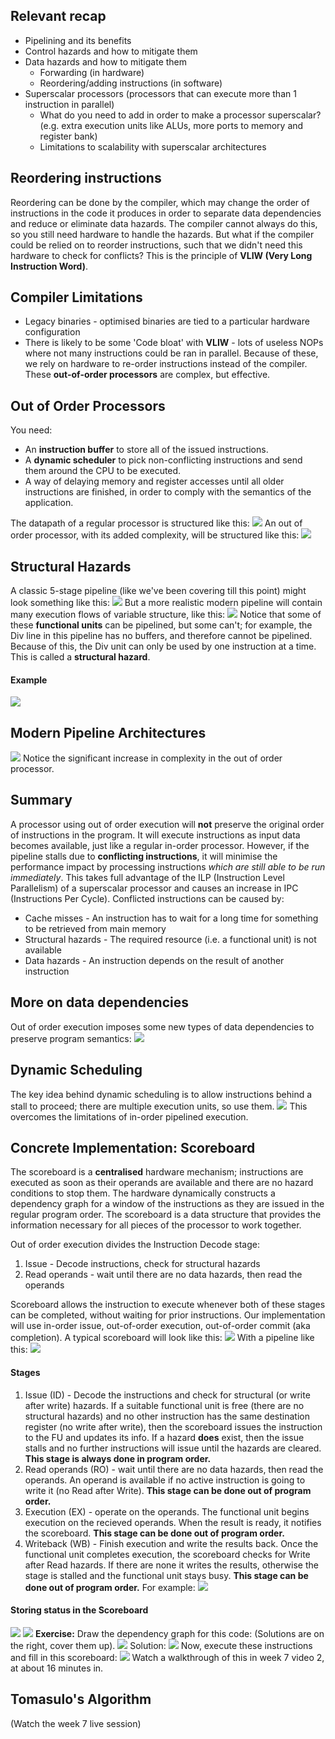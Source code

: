 ## Relevant recap
- Pipelining and its benefits
- Control hazards and how to mitigate them
- Data hazards and how to mitigate them
	- Forwarding (in hardware)
	- Reordering/adding instructions (in software)
- Superscalar processors (processors that can execute more than 1 instruction in parallel)
	- What do you need to add in order to make a processor superscalar? (e.g. extra execution units like ALUs, more ports to memory and register bank)
	- Limitations to scalability with superscalar architectures

## Reordering instructions
Reordering can be done by the compiler, which may change the order of instructions in the code it produces in order to separate data dependencies and reduce or eliminate data hazards. The compiler cannot always do this, so you still need hardware to handle the hazards.
But what if the compiler could be relied on to reorder instructions, such that we didn't need this hardware to check for conflicts? This is the principle of **VLIW (Very Long Instruction Word)**. 

## Compiler Limitations
- Legacy binaries - optimised binaries are tied to a particular hardware configuration
- There is likely to be some 'Code bloat' with **VLIW** - lots of useless NOPs where not many instructions could be ran in parallel.
Because of these, we rely on hardware to re-order instructions instead of the compiler. These **out-of-order processors** are complex, but effective.

## Out of Order Processors
You need:
- An **instruction buffer** to store all of the issued instructions.
- A **dynamic scheduler** to pick non-conflicting instructions and send them around the CPU to be executed.
- A way of delaying memory and register accesses until all older instructions are finished, in order to comply with the semantics of the application.

The datapath of a regular processor is structured like this:
![](Pasted%20image%2020230313103358.png)
An out of order processor, with its added complexity, will be structured like this:
![](Pasted%20image%2020230313103514.png)

## Structural Hazards
A classic 5-stage pipeline (like we've been covering till this point) might look something like this:
![](Pasted%20image%2020230313103619.png)
But a more realistic modern pipeline will contain many execution flows of variable structure, like this:
![](Pasted%20image%2020230313103720.png)
Notice that some of these **functional units** can be pipelined, but some can't; for example, the Div line in this pipeline has no buffers, and therefore cannot be pipelined. Because of this, the Div unit can only be used by one instruction at a time. This is called a **structural hazard**.
#### Example
![](Pasted%20image%2020230313104138.png)

## Modern Pipeline Architectures
![](Pasted%20image%2020230313104206.png)
Notice the significant increase in complexity in the out of order processor.

## Summary
A processor using out of order execution will **not** preserve the original order of instructions in the program. It will execute instructions as input data becomes available, just like a regular in-order processor. However, if the pipeline stalls due to **conflicting instructions**, it will minimise the performance impact by processing instructions *which are still able to be run immediately*. This takes full advantage of the ILP (Instruction Level Parallelism) of a superscalar processor and causes an increase in IPC (Instructions Per Cycle).
Conflicted instructions can be caused by:
- Cache misses - An instruction has to wait for a long time for something to be retrieved from main memory
- Structural hazards - The required resource (i.e. a functional unit) is not available
- Data hazards - An instruction depends on the result of another instruction

## More on data dependencies
Out of order execution imposes some new types of data dependencies to preserve program semantics:
![](Pasted%20image%2020230313111226.png)
## Dynamic Scheduling
The key idea behind dynamic scheduling is to allow instructions behind a stall to proceed; there are multiple execution units, so use them.
![](Pasted%20image%2020230313111420.png)
This overcomes the limitations of in-order pipelined execution.

## Concrete Implementation: Scoreboard
The scoreboard is a **centralised** hardware mechanism; instructions are executed as soon as their operands are available and there are no hazard conditions to stop them.
The hardware dynamically constructs a dependency graph for a window of the instructions as they are issued in the regular program order.
The scoreboard is a data structure that provides the information necessary for all pieces of the processor to work together.

Out of order execution divides the Instruction Decode stage:
1. Issue - Decode instructions, check for structural hazards
2. Read operands - wait until there are no data hazards, then read the operands

Scoreboard allows the instruction to execute whenever both of these stages can be completed, without waiting for prior instructions.
Our implementation will use in-order issue, out-of-order execution, out-of-order commit (aka completion).
A typical scoreboard will look like this:
![](Pasted%20image%2020230313111929.png)
With a pipeline like this:
![](Pasted%20image%2020230313111954.png)

#### Stages
1. Issue (ID) - Decode the instructions and check for structural (or write after write) hazards. If a suitable functional unit is free (there are no structural hazards) and no other instruction has the same destination register (no write after write), then the scoreboard issues the instruction to the FU and updates its info. If a hazard **does** exist, then the issue stalls and no further instructions will issue until the hazards are cleared. **This stage is always done in program order.**
2. Read operands (RO) - wait until there are no data hazards, then read the operands. An operand is available if no active instruction is going to write it (no Read after Write). **This stage can be done out of program order.**
3. Execution (EX) - operate on the operands. The functional unit begins execution on the recieved operands. When the result is ready, it notifies the scoreboard. **This stage can be done out of program order.**
4. Writeback (WB) - Finish execution and write the results back. Once the functional unit completes execution, the scoreboard checks for Write after Read hazards. If there are none it writes the results, otherwise the stage is stalled and the functional unit stays busy. **This stage can be done out of program order.** For example:
![](Pasted%20image%2020230313112612.png)

#### Storing status in the Scoreboard
![](Pasted%20image%2020230313112943.png)
![](Pasted%20image%2020230313113000.png)
**Exercise:** Draw the dependency graph for this code: (Solutions are on the right, cover them up).
![](Pasted%20image%2020230313113621.png)
Solution:
![](Pasted%20image%2020230313113758.png)
Now, execute these instructions and fill in this scoreboard:
![](Pasted%20image%2020230313113843.png)
Watch a walkthrough of this in week 7 video 2, at about 16 minutes in.

## Tomasulo's Algorithm
(Watch the week 7 live session)
